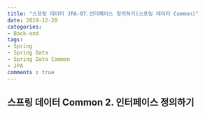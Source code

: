 ```yaml
---
title: "스프링 데이터 JPA-07.인터페이스 정의하기(스프링 데이터 Common)"
date: 2019-12-28
categories: 
- Back-end
tags:
- Spring 
- Spring Data
- Spring Data Common
- JPA
comments : true
---
```



## 스프링 데이터 Common 2. 인터페이스 정의하기
